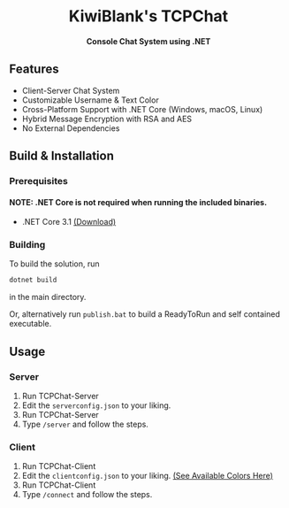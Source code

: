 <p align="center">
  <h1 align="center">KiwiBlank's TCPChat</h3>
  <h4 align="center">Console Chat System using .NET</h3>
</p>

## Features
- Client-Server Chat System
- Customizable Username & Text Color
- Cross-Platform Support with .NET Core (Windows, macOS, Linux)
- Hybrid Message Encryption with RSA and AES
- No External Dependencies

## Build & Installation

### Prerequisites
#### **NOTE: .NET Core is not required when running the included binaries.**
- .NET Core 3.1 [(Download)](https://dotnet.microsoft.com/download/dotnet-core/3.1)

### Building
To build the solution, run
```bat
dotnet build
```
in the main directory.

Or, alternatively run `publish.bat` to build a ReadyToRun and self contained executable.

## Usage

### Server
1. Run TCPChat-Server
2. Edit the `serverconfig.json` to your liking.
3. Run TCPChat-Server
4. Type `/server` and follow the steps.

### Client
1. Run TCPChat-Client
2. Edit the `clientconfig.json` to your liking. [(See Available Colors Here)](https://docs.microsoft.com/en-us/dotnet/api/system.consolecolor?view=netcore-3.1)
3. Run TCPChat-Client
4. Type `/connect` and follow the steps.
